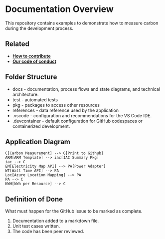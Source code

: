 # Documentation Overview

This repository contains examples to demonstrate how to measure carbon during the development process.

## Related

- **[How to contribute](../CONTRIBUTING.md)**
- **[Our code of conduct](../CODE_OF_CONDUCT.md)**

## Folder Structure

- docs - documentation, process flows and state diagrams, and technical architecture.
- test - automated tests
- pkg - packages to access other resources
- references - data reference used by the application
- .vscode - configuration and recommendations for the VS Code IDE.
- .devcontainer - default configuration for GitHub codespaces or containerized development.

## Application Diagram

```mermaid
C[Carbon Measurement] --> G[Print to Github]
ARM[ARM Template] --> iac[IAC Summary Pkg]
iac --> C
EM[Electricity Map API] --> PA[Power Adapter]
WT[Watt Time API] --> PA
Loc[Azure Location Mapping] --> PA
PA --> C
KWH[kWh per Resource] --> C
```


## Definition of Done

What must happen for the GitHub Issue to be marked as complete.

1. Documentation added to a markdown file.
2. Unit test cases written.
3. The code has been peer reviewed.
